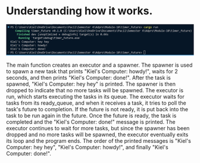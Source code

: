 # Understanding how it works.

![works](./img/Screenshot%202024-05-07%20123913.png)

The main function creates an executor and a spawner. The spawner is used to spawn a new task that prints "Kiel's Computer: howdy!", waits for 2 seconds, and then prints "Kiel's Computer: done!". After the task is spawned, "Kiel's Computer: hey hey" is printed. The spawner is then dropped to indicate that no more tasks will be spawned. The executor is run, which starts executing the tasks in its queue. The executor waits for tasks from its ready_queue, and when it receives a task, it tries to poll the task's future to completion. If the future is not ready, it is put back into the task to be run again in the future. Once the future is ready, the task is completed and the "Kiel's Computer: done!" message is printed. The executor continues to wait for more tasks, but since the spawner has been dropped and no more tasks will be spawned, the executor eventually exits its loop and the program ends. The order of the printed messages is "Kiel's Computer: hey hey", "Kiel's Computer: howdy!", and finally "Kiel's Computer: done!".

